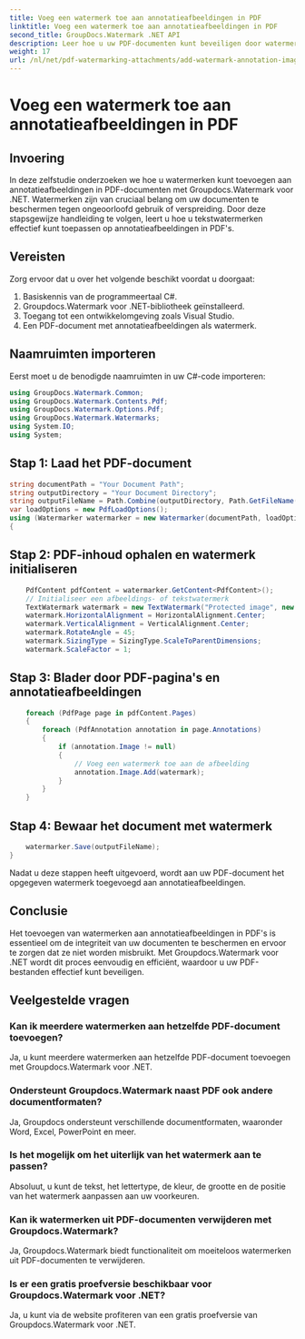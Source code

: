 ```yaml
---
title: Voeg een watermerk toe aan annotatieafbeeldingen in PDF
linktitle: Voeg een watermerk toe aan annotatieafbeeldingen in PDF
second_title: GroupDocs.Watermark .NET API
description: Leer hoe u uw PDF-documenten kunt beveiligen door watermerken aan annotatieafbeeldingen toe te voegen met Groupdocs.Watermark voor .NET.
weight: 17
url: /nl/net/pdf-watermarking-attachments/add-watermark-annotation-images-pdf/
---
```


# Voeg een watermerk toe aan annotatieafbeeldingen in PDF

## Invoering
In deze zelfstudie onderzoeken we hoe u watermerken kunt toevoegen aan annotatieafbeeldingen in PDF-documenten met Groupdocs.Watermark voor .NET. Watermerken zijn van cruciaal belang om uw documenten te beschermen tegen ongeoorloofd gebruik of verspreiding. Door deze stapsgewijze handleiding te volgen, leert u hoe u tekstwatermerken effectief kunt toepassen op annotatieafbeeldingen in PDF's.
## Vereisten
Zorg ervoor dat u over het volgende beschikt voordat u doorgaat:
1. Basiskennis van de programmeertaal C#.
2. Groupdocs.Watermark voor .NET-bibliotheek geïnstalleerd.
3. Toegang tot een ontwikkelomgeving zoals Visual Studio.
4. Een PDF-document met annotatieafbeeldingen als watermerk.

## Naamruimten importeren
Eerst moet u de benodigde naamruimten in uw C#-code importeren:
```csharp
using GroupDocs.Watermark.Common;
using GroupDocs.Watermark.Contents.Pdf;
using GroupDocs.Watermark.Options.Pdf;
using GroupDocs.Watermark.Watermarks;
using System.IO;
using System;
```
## Stap 1: Laad het PDF-document
```csharp
string documentPath = "Your Document Path";
string outputDirectory = "Your Document Directory";
string outputFileName = Path.Combine(outputDirectory, Path.GetFileName(documentPath));
var loadOptions = new PdfLoadOptions();
using (Watermarker watermarker = new Watermarker(documentPath, loadOptions))
{
```
## Stap 2: PDF-inhoud ophalen en watermerk initialiseren
```csharp
    PdfContent pdfContent = watermarker.GetContent<PdfContent>();
    // Initialiseer een afbeeldings- of tekstwatermerk
    TextWatermark watermark = new TextWatermark("Protected image", new Font("Arial", 8));
    watermark.HorizontalAlignment = HorizontalAlignment.Center;
    watermark.VerticalAlignment = VerticalAlignment.Center;
    watermark.RotateAngle = 45;
    watermark.SizingType = SizingType.ScaleToParentDimensions;
    watermark.ScaleFactor = 1;
```
## Stap 3: Blader door PDF-pagina's en annotatieafbeeldingen
```csharp
    foreach (PdfPage page in pdfContent.Pages)
    {
        foreach (PdfAnnotation annotation in page.Annotations)
        {
            if (annotation.Image != null)
            {
                // Voeg een watermerk toe aan de afbeelding
                annotation.Image.Add(watermark);
            }
        }
    }
```
## Stap 4: Bewaar het document met watermerk
```csharp
    watermarker.Save(outputFileName);
}
```
Nadat u deze stappen heeft uitgevoerd, wordt aan uw PDF-document het opgegeven watermerk toegevoegd aan annotatieafbeeldingen.

## Conclusie
Het toevoegen van watermerken aan annotatieafbeeldingen in PDF's is essentieel om de integriteit van uw documenten te beschermen en ervoor te zorgen dat ze niet worden misbruikt. Met Groupdocs.Watermark voor .NET wordt dit proces eenvoudig en efficiënt, waardoor u uw PDF-bestanden effectief kunt beveiligen.
## Veelgestelde vragen
### Kan ik meerdere watermerken aan hetzelfde PDF-document toevoegen?
Ja, u kunt meerdere watermerken aan hetzelfde PDF-document toevoegen met Groupdocs.Watermark voor .NET.
### Ondersteunt Groupdocs.Watermark naast PDF ook andere documentformaten?
Ja, Groupdocs ondersteunt verschillende documentformaten, waaronder Word, Excel, PowerPoint en meer.
### Is het mogelijk om het uiterlijk van het watermerk aan te passen?
Absoluut, u kunt de tekst, het lettertype, de kleur, de grootte en de positie van het watermerk aanpassen aan uw voorkeuren.
### Kan ik watermerken uit PDF-documenten verwijderen met Groupdocs.Watermark?
Ja, Groupdocs.Watermark biedt functionaliteit om moeiteloos watermerken uit PDF-documenten te verwijderen.
### Is er een gratis proefversie beschikbaar voor Groupdocs.Watermark voor .NET?
Ja, u kunt via de website profiteren van een gratis proefversie van Groupdocs.Watermark voor .NET.